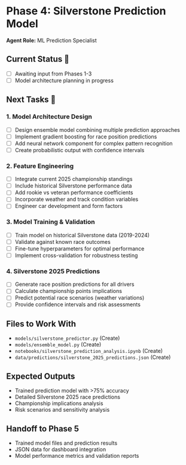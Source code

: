 # Phase 4: Silverstone Prediction Model

**Agent Role:** ML Prediction Specialist

## Current Status 📘
- [ ] Awaiting input from Phases 1-3
- [ ] Model architecture planning in progress

## Next Tasks 🎯

### 1. Model Architecture Design
- [ ] Design ensemble model combining multiple prediction approaches
- [ ] Implement gradient boosting for race position predictions
- [ ] Add neural network component for complex pattern recognition
- [ ] Create probabilistic output with confidence intervals

### 2. Feature Engineering
- [ ] Integrate current 2025 championship standings
- [ ] Include historical Silverstone performance data
- [ ] Add rookie vs veteran performance coefficients
- [ ] Incorporate weather and track condition variables
- [ ] Engineer car development and form factors

### 3. Model Training & Validation
- [ ] Train model on historical Silverstone data (2019-2024)
- [ ] Validate against known race outcomes
- [ ] Fine-tune hyperparameters for optimal performance
- [ ] Implement cross-validation for robustness testing

### 4. Silverstone 2025 Predictions
- [ ] Generate race position predictions for all drivers
- [ ] Calculate championship points implications
- [ ] Predict potential race scenarios (weather variations)
- [ ] Provide confidence intervals and risk assessments

## Files to Work With
- `models/silverstone_predictor.py` (Create)
- `models/ensemble_model.py` (Create)
- `notebooks/silverstone_prediction_analysis.ipynb` (Create)
- `data/predictions/silverstone_2025_predictions.json` (Create)

## Expected Outputs
- Trained prediction model with >75% accuracy
- Detailed Silverstone 2025 race predictions
- Championship implications analysis
- Risk scenarios and sensitivity analysis

## Handoff to Phase 5
- Trained model files and prediction results
- JSON data for dashboard integration
- Model performance metrics and validation reports
